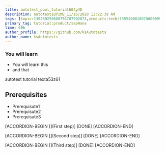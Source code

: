 ```yaml
---
title: autotest_pool_tutorial604g4D
description: autotest1QP1MB_11/16/2020 11:22:39 AM
tags: [topic:139269250608756787992873,products:tech/73554900100700000996,tutorial:experience/advanced]
primary_tag: tutorial:product/sapHana
time: 696
author_profile: https://github.com/ksAutotests
author_name: ksAutotests
---
```

### You will learn
- You will learn this
- and that

autotest tutorial texta53z61

## Prerequisites
- Prerequisute1
- Prerequisute2
- Prerequisute3

[ACCORDION-BEGIN [](First step)]
[DONE]
[ACCORDION-END]

[ACCORDION-BEGIN [](Second step)]
[DONE]
[ACCORDION-END]

[ACCORDION-BEGIN [](Third step)]
[DONE]
[ACCORDION-END]

